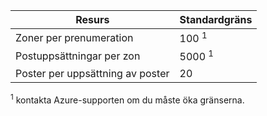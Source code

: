 
| Resurs | Standardgräns |
| --- | --- |
| Zoner per prenumeration |100 <sup>1</sup> |
| Postuppsättningar per zon |5000 <sup>1</sup> |
| Poster per uppsättning av poster |20 |

<sup>1</sup> kontakta Azure-supporten om du måste öka gränserna.
